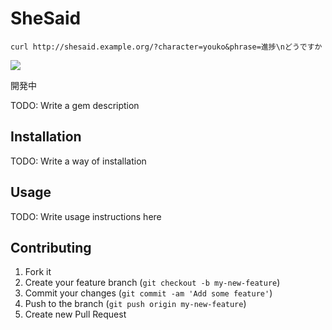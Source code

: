 # SheSaid

```
curl http://shesaid.example.org/?character=youko&phrase=進捗\nどうですか
```

![](http://gyazo.com/93fa8731cff66673df0dc4dede1b8b71.png)

開発中

TODO: Write a gem description

## Installation

TODO: Write a way of installation

## Usage

TODO: Write usage instructions here

## Contributing

1. Fork it
2. Create your feature branch (`git checkout -b my-new-feature`)
3. Commit your changes (`git commit -am 'Add some feature'`)
4. Push to the branch (`git push origin my-new-feature`)
5. Create new Pull Request
